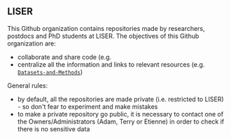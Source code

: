 ## LISER 

This Github organization contains repositories made by researchers, postdocs and PhD students at LISER. 
The objectives of this Github organization are: 
* collaborate and share code (e.g. 
* centralize all the information and links to relevant resources (e.g. [`Datasets-and-Methods`](https://github.com/Liser-Lu/Datasets-and-Methods)) 


General rules:
* by default, all the repositories are made private (i.e. restricted to LISER) - so don't fear to experiment and make mistakes
* to make a private repository go public, it is necessary to contact one of the Owners/Administrators (Adam, Terry or Etienne) in order to check if there is no sensitive data

